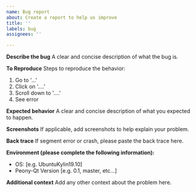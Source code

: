 ```yaml
---
name: Bug report
about: Create a report to help us improve
title: ''
labels: bug
assignees: ''

---
```


**Describe the bug**
A clear and concise description of what the bug is.

**To Reproduce**
Steps to reproduce the behavior:
1. Go to '...'
2. Click on '....'
3. Scroll down to '....'
4. See error

**Expected behavior**
A clear and concise description of what you expected to happen.

**Screenshots**
If applicable, add screenshots to help explain your problem.

**Back trace**
If segment error or crash, please paste the back trace here.

**Environment (please complete the following information):**
 - OS: [e.g. UbuntuKylin19.10]
 - Peony-Qt Version [e.g. 0.1, master, etc...]

**Additional context**
Add any other context about the problem here.
